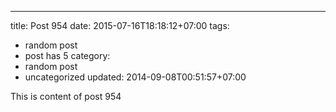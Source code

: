 ---
title: Post 954
date: 2015-07-16T18:18:12+07:00
tags:
  - random post
  - post has 5
category:
  - random post
  - uncategorized
updated: 2014-09-08T00:51:57+07:00

This is content of post 954
